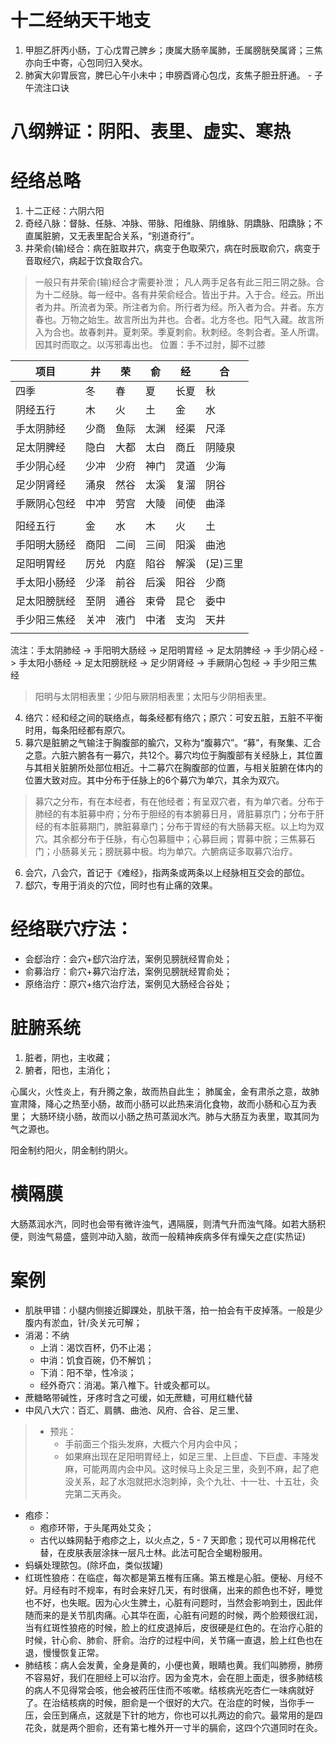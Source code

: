 # 十二经纳天干地支
1. 甲胆乙肝丙小肠，丁心戊胃己脾乡；庚属大肠辛属肺，壬属膀胱癸属肾；三焦亦向壬中寄，心包同归入癸水。
2. 肺寅大卯胃辰宫，脾巳心午小未中；申膀酉肾心包戊，亥焦子胆丑肝通。 - 子午流注口诀

# 八纲辨证：阴阳、表里、虚实、寒热

# 经络总略
1. 十二正经：六阴六阳
2. 奇经八脉：督脉、任脉、冲脉、带脉、阳维脉、阴维脉、阴蹻脉、阳蹻脉；不直属脏腑，又无表里配合关系，“别道奇行”。
3. 井荣俞(输)经合：病在脏取井穴，病变于色取荣穴，病在时辰取俞穴，病变于音取经穴，病起于饮食取合穴。
> 一般只有井荣俞(输)经合才需要补泄；
> 凡人两手足各有此三阳三阴之脉。合为十二经脉。每一经中。各有井荣俞经合。皆出于井。入于合。经云。所出者为井。所流者为荣。所注者为俞。所行者为经。所入者为合。井者。东方春也。万物之始生。故言所出为井也。合者。北方冬也。阳气入藏。故言所入为合也。故春刺井。夏刺荣。季夏刺俞。秋刺经。冬刺合者。圣人所谓。因其时而取之。以泻邪毒出也。
> 位置：手不过肘，脚不过膝

| 项目 | 井 | 荣 | 俞 | 经 | 合 |
| ---- | ---- | ---- | ---- | ---- | ---- |
| 四季 | 冬 | 春 | 夏 | 长夏 | 秋 |
| 阴经五行 | 木 | 火 | 土 | 金 | 水 |
| 手太阴肺经 | 少商 | 鱼际 | 太渊 | 经渠 | 尺泽 |
| 足太阴脾经 | 隐白 | 大都 | 太白 | 商丘 | 阴陵泉 |
| 手少阴心经 | 少冲 | 少府 | 神门 | 灵道 | 少海 |
| 足少阴肾经 | 涌泉 | 然谷 | 太溪 | 复溜 | 阴谷 |
| 手厥阴心包经 | 中冲 | 劳宫 | 大陵 | 间使 | 曲泽 |
|  |  |  |  |  |  |
| 阳经五行 | 金 | 水 | 木 | 火 | 土 |
| 手阳明大肠经 | 商阳 | 二间 | 三间 | 阳溪 | 曲池 |
| 足阳明胃经 | 厉兑 | 内庭 | 陷谷 | 解溪 | (足)三里 |
| 手太阳小肠经 | 少泽 | 前谷 | 后溪 | 阳谷 | 少商 |
| 足太阳膀胱经 | 至阴 | 通谷 | 束骨 | 昆仑 | 委中 |
| 手少阳三焦经 | 关冲 | 液门 | 中渚 | 支沟 | 天井|
|  ||||||


流注：手太阴肺经 -> 手阳明大肠经 -> 足阳明胃经 -> 足太阴脾经 -> 手少阴心经 -> 手太阳小肠经 -> 足太阳膀胱经 -> 足少阴肾经 -> 手厥阴心包经 -> 手少阳三焦经
> 阳明与太阴相表里；少阳与厥阴相表里；太阳与少阴相表里。

4. 络穴：经和经之间的联络点，每条经都有络穴；原穴：可安五脏，五脏不平衡时用，每条阳经都有原穴。
5. 募穴是脏腑之气输注于胸腹部的腧穴，又称为“腹募穴”。“募”，有聚集、汇合之意。六脏六腑各有一募穴，共12个。募穴均位于胸腹部有关经脉上，其位置与其相关脏腑所处部位相近。十二募穴在胸腹部的位置，与相关脏腑在体内的位置大致对应。其中分布于任脉上的6个募穴为单穴，其余为双穴。
> 募穴之分布，有在本经者，有在他经者；有呈双穴者，有为单穴者。分布于肺经的有本脏募中府；分布于胆经的有本腑募日月，肾脏募京门；分布于肝经的有本脏募期门，脾脏募章门；分布于胃经的有大肠募天枢。以上均为双穴。其余都分布于任脉，有心包募膻中；心募巨阙；胃募中脘；三焦募石门；小肠募关元；膀胱募中极。均为单穴。六腑病证多取募穴治疗。
6. 会穴，八会穴，首记于《难经》，指两条或两条以上经脉相互交会的部位。
7. 郄穴，专用于消炎的穴位，同时也有止痛的效果。

# 经络联穴疗法：
* 会郄治疗：会穴+郄穴治疗法，案例见膀胱经胃俞处；
* 俞募治疗：俞穴+募穴治疗法，案例见膀胱经胃俞处；
* 原络治疗：原穴+络穴治疗法，案例见大肠经合谷处；

# 脏腑系统
1. 脏者，阴也，主收藏；
2. 腑者，阳也，主消化；

心属火，火性炎上，有升腾之象，故而热自此生；
肺属金，金有肃杀之意，故肺宣肃降，降心之热至小肠，故而小肠可以此热来消化食物，故而小肠和心互为表里；
大肠环绕小肠，故而以小肠之热可蒸润水汽。肺与大肠互为表里，取其同为气之源也。

阳金制约阳火，阴金制约阴火。

# 横隔膜
大肠蒸润水汽，同时也会带有微许浊气，遇隔膜，则清气升而浊气降。如若大肠积便，则浊气易盛，盛则冲动入脑，故而一般精神疾病多伴有燥矢之症(实热证)


# 案例
* 肌肤甲错：小腿内侧接近脚踝处，肌肤干落，拍一拍会有干皮掉落。一般是少腹内有淤血，针/灸关元可解；
* 消渴：不纳
    * 上消：渴饮百杯，仍不止渴；
    * 中消：饥食百碗，仍不解饥；
    * 下消：阳不举，性冷淡；
    * 经外奇穴：消渴。第八椎下。针或灸都可以。
* 蔗糖略带碱性，牙疼时含之可缓，如无蔗糖，可用红糖代替
* 中风八大穴：百汇、肩髃、曲池、风府、合谷、足三里、
> * 预兆：
>   * 手前面三个指头发麻，大概六个月内会中风；
>   * 如果麻出现在足阳明胃经上，如足三里、上巨虚、下巨虚、丰隆发麻，可能两周内会中风。这时候马上灸足三里，灸到不麻，起了疤没关系，起了水泡就把水泡刺掉，灸个九壮、十一壮、十五壮，灸完第二天再灸。
* 疱疹：
    * 疱疹环带，于头尾两处艾灸；
    * 古代以蛛网黏于疱疹之上，以火点之，5 - 7 天即愈；现代可以用棉花代替，在皮肤表层涂抹一层凡士林。此法可配合全蝎粉服用。
* 蚂蟥处理脓包。(除坏血，类似拔罐)
* 红斑性狼疮：在临症，每次都是第五椎有压痛。第五椎是心脏。便秘、月经不好。月经有时不规率，有时会来好几天，有时很痛，出来的颜色也不好，睡觉也不好，也失眠。因为心火生脾土，心脏有问题时，当然会影响到土，因此伴随而来的是关节肌肉痛。心其华在面，心脏有问题的时候，两个脸颊很红润，当有红斑性狼疮的时候，脸上的红皮退掉后，皮很硬是红色的。在治疗心脏的时候，针心俞、肺俞、肝俞。治疗的过程中间，关节痛一直退，脸上红色也在退，慢慢恢复正常。
* 肺结核：病人会发黄，全身是黄的，小便也黄，眼睛也黄。我们叫肺痨，肺痨不容易好，我们在胆经上可以治疗。因为金克木，会在胆上面走，很多肺结核的病人不见得常会咳，他会被药压住而不咳嗽。结核病光吃杏仁一味病就好了。在治结核病的时候，胆俞是一个很好的大穴。在治症的时候，当你手一压，会压到痛点，这就是下针的地方，你也可以扎两边的俞穴。最常用的是四花灸，就是两个胆俞，还有第七椎外开一寸半的膈俞，这四个穴道同时在灸。